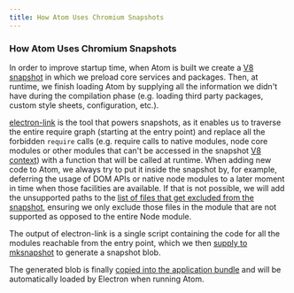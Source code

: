 ```yaml
---
title: How Atom Uses Chromium Snapshots
---
```

### How Atom Uses Chromium Snapshots

In order to improve startup time, when Atom is built we create a [V8 snapshot](https://v8project.blogspot.it/2015/09/custom-startup-snapshots.html) in which we preload core services and packages. Then, at runtime, we finish loading Atom by supplying all the information we didn't have during the compilation phase (e.g. loading third party packages, custom style sheets, configuration, etc.).

[electron-link](https://github.com/atom/electron-link) is the tool that powers snapshots, as it enables us to traverse the entire require graph (starting at the entry point) and replace all the forbidden `require` calls (e.g. require calls to native modules, node core modules or other modules that can't be accessed in the snapshot [V8 context](https://github.com/v8/v8/wiki/Embedder%27s-Guide#contexts)) with a function that will be called at runtime. When adding new code to Atom, we always try to put it inside the snapshot by, for example, deferring the usage of DOM APIs or native node modules to a later moment in time when those facilities are available. If that is not possible, we will add the unsupported paths to the [list of files that get excluded from the snapshot](https://github.com/atom/atom/blob/74ff9fdb91205b89673209caf1e2ceb373e9c59f/script/lib/generate-startup-snapshot.js#L19-L65), ensuring we only exclude those files in the module that are not supported as opposed to the entire Node module.

The output of electron-link is a single script containing the code for all the modules reachable from the entry point, which we then [supply to mksnapshot](https://github.com/atom/atom/blob/74ff9fdb91205b89673209caf1e2ceb373e9c59f/script/lib/generate-startup-snapshot.js#L73-L78) to generate a snapshot blob.

The generated blob is finally [copied into the application bundle](https://github.com/atom/atom/blob/74ff9fdb91205b89673209caf1e2ceb373e9c59f/script/lib/generate-startup-snapshot.js#L80-L89) and will be automatically loaded by Electron when running Atom.
